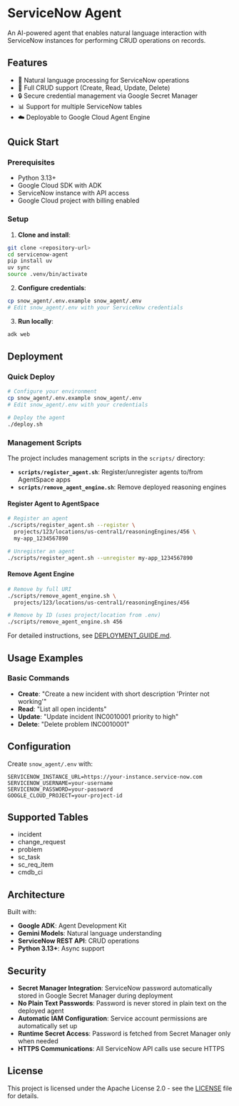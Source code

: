 # ServiceNow Agent

An AI-powered agent that enables natural language interaction with ServiceNow instances for performing CRUD operations on records.

## Features

- 🤖 Natural language processing for ServiceNow operations
- 📝 Full CRUD support (Create, Read, Update, Delete)
- 🔒 Secure credential management via Google Secret Manager
- 📊 Support for multiple ServiceNow tables
- ☁️ Deployable to Google Cloud Agent Engine

## Quick Start

### Prerequisites

- Python 3.13+
- Google Cloud SDK with ADK
- ServiceNow instance with API access
- Google Cloud project with billing enabled

### Setup

1. **Clone and install**:
```bash
git clone <repository-url>
cd servicenow-agent
pip install uv
uv sync
source .venv/bin/activate
```

2. **Configure credentials**:
```bash
cp snow_agent/.env.example snow_agent/.env
# Edit snow_agent/.env with your ServiceNow credentials
```

3. **Run locally**:
```bash
adk web
```

## Deployment

### Quick Deploy

```bash
# Configure your environment
cp snow_agent/.env.example snow_agent/.env
# Edit snow_agent/.env with your credentials

# Deploy the agent
./deploy.sh
```

### Management Scripts

The project includes management scripts in the `scripts/` directory:

- **`scripts/register_agent.sh`**: Register/unregister agents to/from AgentSpace apps
- **`scripts/remove_agent_engine.sh`**: Remove deployed reasoning engines

#### Register Agent to AgentSpace
```bash
# Register an agent
./scripts/register_agent.sh --register \
  projects/123/locations/us-central1/reasoningEngines/456 \
  my-app_1234567890

# Unregister an agent
./scripts/register_agent.sh --unregister my-app_1234567890
```

#### Remove Agent Engine
```bash
# Remove by full URI
./scripts/remove_agent_engine.sh \
  projects/123/locations/us-central1/reasoningEngines/456

# Remove by ID (uses project/location from .env)
./scripts/remove_agent_engine.sh 456
```

For detailed instructions, see [DEPLOYMENT_GUIDE.md](DEPLOYMENT_GUIDE.md).

## Usage Examples

### Basic Commands
- **Create**: "Create a new incident with short description 'Printer not working'"
- **Read**: "List all open incidents"
- **Update**: "Update incident INC0010001 priority to high"
- **Delete**: "Delete problem INC0010001"

## Configuration

Create `snow_agent/.env` with:
```
SERVICENOW_INSTANCE_URL=https://your-instance.service-now.com
SERVICENOW_USERNAME=your-username
SERVICENOW_PASSWORD=your-password
GOOGLE_CLOUD_PROJECT=your-project-id
```

## Supported Tables

- incident
- change_request
- problem
- sc_task
- sc_req_item
- cmdb_ci

## Architecture

Built with:
- **Google ADK**: Agent Development Kit
- **Gemini Models**: Natural language understanding
- **ServiceNow REST API**: CRUD operations
- **Python 3.13+**: Async support

## Security

- **Secret Manager Integration**: ServiceNow password automatically stored in Google Secret Manager during deployment
- **No Plain Text Passwords**: Password is never stored in plain text on the deployed agent
- **Automatic IAM Configuration**: Service account permissions are automatically set up
- **Runtime Secret Access**: Password is fetched from Secret Manager only when needed
- **HTTPS Communications**: All ServiceNow API calls use secure HTTPS

## License

This project is licensed under the Apache License 2.0 - see the [LICENSE](LICENSE) file for details.
